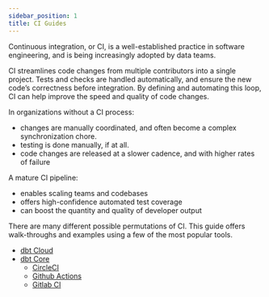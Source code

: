 ```yaml
---
sidebar_position: 1
title: CI Guides
---
```


Continuous integration, or CI, is a well-established practice in software engineering, and is being increasingly adopted by data teams.

CI streamlines code changes from multiple contributors into a single project. Tests and checks are handled automatically, and ensure the new code’s correctness before integration. By defining and automating this loop, CI can help improve the speed and quality of code changes. 

In organizations without a CI process:
* changes are manually coordinated, and often become a complex synchronization chore.
* testing is done manually, if at all.
* code changes are released at a slower cadence, and with higher rates of failure

A mature CI pipeline:
* enables scaling teams and codebases
* offers high-confidence automated test coverage
* can boost the quantity and quality of developer output

There are many different possible permutations of CI. This guide offers walk-throughs and examples using a few of the most popular tools. 
* [dbt Cloud](ci_guides/dbt_cloud.md)
* [dbt Core](ci_guides/dbt_core.md)
    * [CircleCI](ci_guides/dbt_core/circleci.md)
    * [Github Actions](ci_guides/dbt_core/github_actions.md)
    * [Gitlab CI](ci_guides/dbt_core/gitlab_ci.md)
